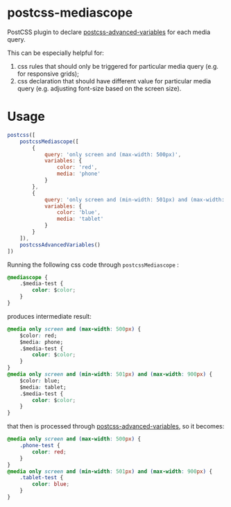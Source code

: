 # postcss-mediascope

PostCSS plugin to declare [postcss-advanced-variables](https://github.com/jonathantneal/postcss-advanced-variables) for each media query.

This can be especially helpful for:

1. css rules that should only be triggered for particular media query (e.g. for responsive grids);
2. css declaration that should have different value for particular media query (e.g. adjusting font-size based on the screen size).

# Usage

```javascript
postcss([
    postcssMediascope([
        {
            query: 'only screen and (max-width: 500px)',
            variables: {
                color: 'red',
                media: 'phone'
            }
        },
        {
            query: 'only screen and (min-width: 501px) and (max-width: 900px)',
            variables: {
                color: 'blue',
                media: 'tablet'
            }
        }
    ]),
    postcssAdvancedVariables()
])

```

Running the following css code through `postcssMediascope` :

```css
@mediascope {
    .$media-test {
        color: $color;
    }
}
```

produces intermediate result:

```css
@media only screen and (max-width: 500px) {
    $color: red;
    $media: phone;
    .$media-test {
        color: $color;
    }
}
@media only screen and (min-width: 501px) and (max-width: 900px) {
    $color: blue;
    $media: tablet;
    .$media-test {
        color: $color;
    }
}
```

that then is processed through [postcss-advanced-variables](https://github.com/jonathantneal/postcss-advanced-variables), so it becomes:

```css
@media only screen and (max-width: 500px) {
    .phone-test {
        color: red;
    }
}
@media only screen and (min-width: 501px) and (max-width: 900px) {
    .tablet-test {
        color: blue;
    }
}
```
